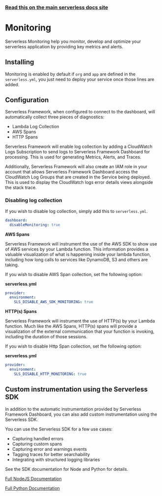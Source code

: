<!--
title: Serverless Dashboard - Monitoring
menuText: Monitoring
menuOrder: 4
layout: Doc
-->

<!-- DOCS-SITE-LINK:START automatically generated  -->

### [Read this on the main serverless docs site](https://www.serverless.com/framework/docs/guides/monitoring/)

<!-- DOCS-SITE-LINK:END -->

# Monitoring

Serverless Monitoring help you monitor, develop and optimize your serverless application by providing key metrics and alerts.

## Installing

Monitoring is enabled by default if `org` and `app` are defined in the `serverless.yml`, you just need to deploy your service once those lines are added.

## Configuration

Serverless Framework, when configured to connect to the dashboard, will automatically collect three pieces of diagnostics:

- Lambda Log Collection
- AWS Spans
- HTTP Spans

Serverless Framework will enable log collection by adding a CloudWatch Logs Subscription to send logs to Serverless Framework Dashboard for processing. This is used for generating Metrics, Alerts, and Traces.

Additionally, Serverless Framework will also create an IAM role in your account that allows Serverless Framework Dashboard access the CloudWatch Log Groups that are created in the Service being deployed. This is used to display the CloudWatch logs error details views alongside the stack trace.

### Disabling log collection

If you wish to disable log collection, simply add this to `serverless.yml`.

```yaml
dashboard:
  disableMonitoring: true
```

**AWS Spans**

Serverless Framework will instrument the use of the AWS SDK to show use of AWS services by your Lambda function. This information provides
a valuable visualization of what is happening inside your lambda function, including how long calls to services like DynamoDB, S3 and others are taking.

If you wish to disable AWS Span collection, set fhe following option:

**serverless.yml**

```yaml
provider:
  environment:
    SLS_DISABLE_AWS_SDK_MONITORING: true
```

**HTTP(s) Spans**

Serverless Framework will instrument the use of HTTP(s) by your Lambda function. Much like the AWS Spans, HTTP(s) spans will provide a
visualization of the external communication that your function is invoking, including the duration of those sessions.

If you wish to disable Http Span collection, set fhe following option:

**serverless.yml**

```yaml
provider:
  environment:
    SLS_DISABLE_HTTP_MONITORING: true
```

## Custom instrumentation using the Serverless SDK

In addition to the automatic instrumentation provided by Serverless Framework Dashboard, you can also add custom instrumentation using the Serverless SDK.

You can use the Serverless SDK for a few use cases:

- Capturing handled errors
- Capturing custom spans
- Capturing error and warnings events
- Tagging traces for better searchability
- Integrating with structured logging libraries

See the SDK documentation for Node and Python for details.

[Full NodeJS Documentation](../sdk/nodejs.md#span)

[Full Python Documentation](../sdk/python.md#span)
